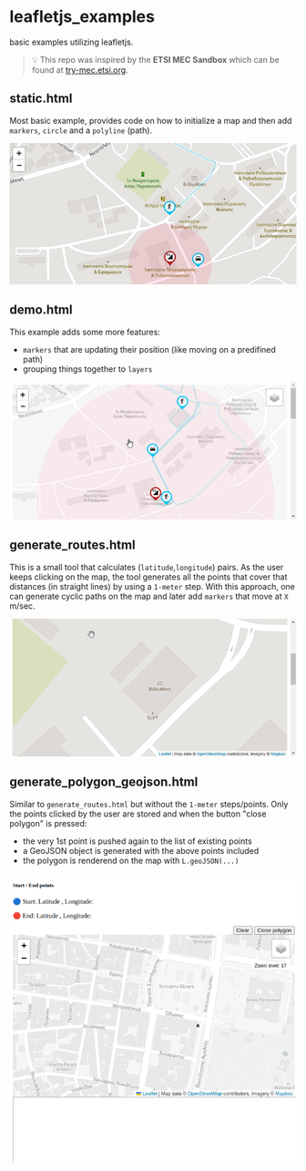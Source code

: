 # leafletjs_examples
basic examples utilizing leafletjs.

> 💡 This repo was inspired by the **ETSI MEC Sandbox** which can be found at [try-mec.etsi.org](https://try-mec.etsi.org/).

## static.html

Most basic example, provides code on how to initialize a map and then add `markers`, `circle` and a `polyline` (path).

![static](./imgs/static.jpg)




## demo.html

This example adds some more features:

 - `markers` that are updating their position (like moving on a predifined path)
 - grouping things together to `layers`

![static](./imgs/demo.gif)




## generate_routes.html

This is a small tool that calculates (`latitude`,`longitude`) pairs. As the user keeps clicking on the map, the tool generates all the points that cover that distances (in straight lines) by using a `1-meter` step. With this approach, one can generate cyclic paths on the map and later add `markers` that move at `X` m/sec.

![static](./imgs/generate_route.gif)



## generate_polygon_geojson.html

Similar to `generate_routes.html` but without the `1-meter` steps/points. Only the points clicked by the user are stored and when the button "close polygon" is pressed:

 - the very 1st point is pushed again to the list of existing points
 - a GeoJSON object is generated with the above points included
 - the polygon is renderend on the map with `L.geoJSON(...)`

![static](./imgs/generate_polygon_geojson.gif)
